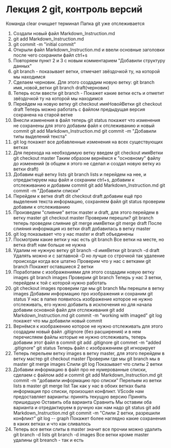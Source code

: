 # Лекция 2 git, контроль версий
Команда clear очищает терминал
Папка git уже отслеживается
1. Создали новый файл Markdown_Instruction.md
2. git add Markdown_Instruction.md
3. git commit -m "initial commit"
4. Открыли файл Markdown_Instruction.md и ввели основные заголовки после чего сохранили файл ctrl+s
5. Повторяем пункт 2 и 3 с новым комментарием "Добавили структуру данных"
6. git branch - показывает ветки, отмечает звёздочкой ту, на которой мы находимся
7. Сделаем черновик. Для этого создадим новую ветку:
       git branch имя_новой_ветки
       git branch draft(черновик)
8. Теперь если ввести
       git branch - Покажет какие ветки есть и отметит звёздочкой ту на которой мы находимся
9. Перейдем на новую ветку
       git checkout имяНовойВетки
       git checkout draft
       Теперь можно работать с файлом предыдущая версия сохранена на старой ветке
10. Внесли изменения в файл теперь git status покажет что изменения не сохранены для этого добавим файл к отслеживанию и новый commit
       git add Markdown_Instruction.md
       git commit -m "Добавили типы выделений текста"
11. git log покажет все добавленные изменения на всех существующих ветках
12. Для перехода на необходимую ветку введем
       git checkout имяВетки
       git checkout master
       Таким образом вернёмся к "основному" файлу до изменений (в общем я этого не сделал и создал новую ветку из ветки draft)
13. Добавим ещё ветку lists
       git branch lists
       и перейдем на нее, и отредактируем наш файл и сохраним ctrl+s, добавим к отслеживанию и добавим commit
       git add Markdown_Instruction.md
       git commit -m "Добавили списки"
14. Перейдем к ветке draft
       dit checkout draft
       добавим ещё про выделения текста информацию, сохраняем файл
       git status проверим 
       добавим к отслеживанию
 15. Произведем "слияние" веток master и draft, для этого перейдем в ветку master
        git checkout master
        Проверим перешли?
        git branch
        теперь проведем слияние
        git merge имяВетки
        git merge draft
        После слияния информация из ветки draft добавилась в ветку master
16. git log показывает что у нас master и draft объединены
17. Посмотрим какие ветки у нас есть
       git branch
       Все ветки на месте, но ветка draft нам больше не нужна
18. Удалим не нужную ветку
       git branch -d имяВетки
       git branch -d draft
       Удалять можно и с заглавной -D но лучше со строчной так удаление происходи когда все штатно
       Проверим что у нас с ветками
       git branch
       Покажет оставшиеся 2 ветки
 19. Поработаем с изображениями для этого создадим новую ветку images
        git branch images
        Проверим git branch
        Теперь у нас 3 ветки, перейдем к той с которой нужно работать
20. git checkout images
      проверим где мы git branch
      Мы перешли в ветку images
      Добавим информацию про изображения и сохраним
      git status
      У нас в папке появилось изображение которое не нужно отслеживать, его нужно добавить в исключения но для начала добавим основной файл для отслеживания
      git add Markdown_Instruction.md
      git commit -m "working with imaged"
      git log
      покажет что мы добавили новый commit
21. Вернёмся к изображению которое не нужно отслеживать для этого создадим новый файл .gitignore (без расширения) и в нем перечисляем файлы которые не нужно отслеживать, теперь добавим этот файл в commit
       git add .gitignore
       git commet -m "added .gitignore"
       git status
       Теперь файл с изображением git игнорирует
22. Теперь перельем ветку images в ветку master, для этого перейдем в ветку мастер
       git checkout master
       Проверим где мы git branch мы в master
       git merge images
       Слили
       git log
       Показывает что слиты 2 ветки
23. Добавим информацию в файл про не нумерованные списки, сделаем с файлом add и commit
      git add Markdown_Instruction.md
      git commit -m "добавили информацию про списки"
      Перельем из ветки lists в master
      git merge list
      Так как у нас в обоих ветках была информация про списки, произошел конфликт. VScode нам предоставляет варианты:
      принять текущую версию
      Принять пришедшую
      Оставить оба варианта
      Сравнить
      Мы оставим оба варианта и отредактируем в ручную как нам надо
      git status
      git add Markdown_Instruction.md
      git commit -m "Слили 2 ветки, разрешили конфликт"
      git log -- graph 
      Покажет более наглядно какие сохранения в каких ветках и что как сливалось
24. Теперь все ветки слиты в master значит все прочии можно удалить 
       git branch -d lists
       git branch -d images
       Все ветки кроме master удалины
       git breanch - так и есть